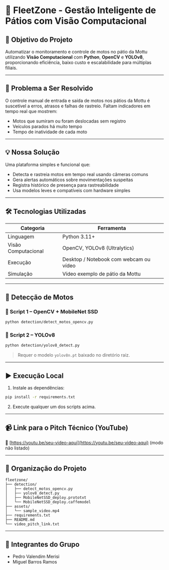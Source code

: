 
# 🛵 FleetZone - Gestão Inteligente de Pátios com Visão Computacional

## 🎯 Objetivo do Projeto
Automatizar o monitoramento e controle de motos no pátio da Mottu utilizando **Visão Computacional** com **Python**, **OpenCV** e **YOLOv8**, proporcionando eficiência, baixo custo e escalabilidade para múltiplas filiais.

---

## 🚨 Problema a Ser Resolvido
O controle manual de entrada e saída de motos nos pátios da Mottu é suscetível a erros, atrasos e falhas de rastreio. Faltam indicadores em tempo real que mostrem:
- Motos que sumiram ou foram deslocadas sem registro
- Veículos parados há muito tempo
- Tempo de inatividade de cada moto

---

## 💡 Nossa Solução
Uma plataforma simples e funcional que:
- Detecta e rastreia motos em tempo real usando câmeras comuns
- Gera alertas automáticos sobre movimentações suspeitas
- Registra histórico de presença para rastreabilidade
- Usa modelos leves e compatíveis com hardware simples

---

## 🛠️ Tecnologias Utilizadas
| Categoria | Ferramenta |
|----------|------------|
| Linguagem | Python 3.11+ |
| Visão Computacional | OpenCV, YOLOv8 (Ultralytics) |
| Execução | Desktop / Notebook com webcam ou vídeo |
| Simulação | Vídeo exemplo de pátio da Mottu |

---

## 🧪 Detecção de Motos
### 📌 Script 1 – OpenCV + MobileNet SSD
```bash
python detection/detect_motos_opencv.py
```

### 📌 Script 2 – YOLOv8
```bash
python detection/yolov8_detect.py
```
> Requer o modelo `yolov8n.pt` baixado no diretório raiz.

---

## ▶️ Execução Local
1. Instale as dependências:
```bash
pip install -r requirements.txt
```
2. Execute qualquer um dos scripts acima.

---

## 📹 Link para o Pitch Técnico (YouTube)
🔗 [https://youtu.be/seu-video-aqui](https://youtu.be/seu-video-aqui) (modo não listado)

---

## 📁 Organização do Projeto
```
fleetzone/
├── detection/
│   ├── detect_motos_opencv.py
│   ├── yolov8_detect.py
│   ├── MobileNetSSD_deploy.prototxt
│   └── MobileNetSSD_deploy.caffemodel
├── assets/
│   └── sample_video.mp4
├── requirements.txt
├── README.md
└── video_pitch_link.txt
```

---

## 👥 Integrantes do Grupo
- Pedro Valendim Merisi
- Miguel Barros Ramos
